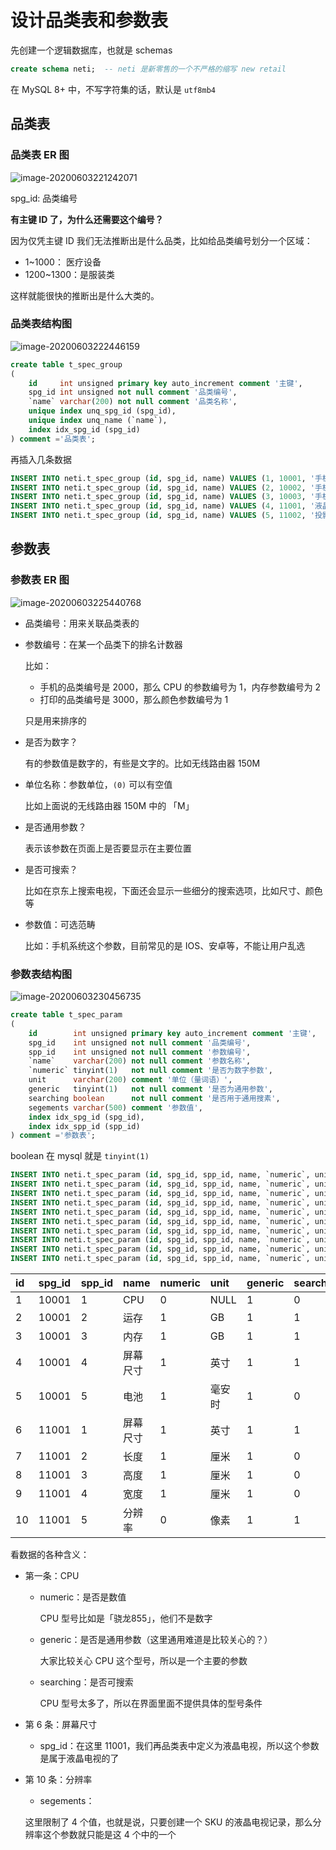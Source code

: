 # 设计品类表和参数表

先创建一个逻辑数据库，也就是 schemas

```sql
create schema neti;  -- neti 是新零售的一个不严格的缩写 new retail
```

在 MySQL 8+ 中，不写字符集的话，默认是 `utf8mb4`

## 品类表 

### 品类表 ER 图

![image-20200603221242071](./assets/image-20200603221242071.png)

spg_id: 品类编号

**有主键 ID 了，为什么还需要这个编号？**

因为仅凭主键 ID 我们无法推断出是什么品类，比如给品类编号划分一个区域：

- 1~1000： 医疗设备
- 1200~1300：是服装类

这样就能很快的推断出是什么大类的。

### 品类表结构图

![image-20200603222446159](./assets/image-20200603222446159.png)

```sql
create table t_spec_group
(
    id     int unsigned primary key auto_increment comment '主键',
    spg_id int unsigned not null comment '品类编号',
    `name` varchar(200) not null comment '品类名称',
    unique index unq_spg_id (spg_id),
    unique index unq_name (`name`),
    index idx_spg_id (spg_id)
) comment ='品类表';
```
再插入几条数据

```sql
INSERT INTO neti.t_spec_group (id, spg_id, name) VALUES (1, 10001, '手机');
INSERT INTO neti.t_spec_group (id, spg_id, name) VALUES (2, 10002, '手机线');
INSERT INTO neti.t_spec_group (id, spg_id, name) VALUES (3, 10003, '手机电池');
INSERT INTO neti.t_spec_group (id, spg_id, name) VALUES (4, 11001, '液晶电视');
INSERT INTO neti.t_spec_group (id, spg_id, name) VALUES (5, 11002, '投影电视');
```

## 参数表

### 参数表 ER 图

![image-20200603225440768](./assets/image-20200603225440768.png)

- 品类编号：用来关联品类表的

- 参数编号：在某一个品类下的排名计数器

  比如：

  - 手机的品类编号是 2000，那么 CPU 的参数编号为 1，内存参数编号为 2
  - 打印的品类编号是 3000，那么颜色参数编号为 1

  只是用来排序的

- 是否为数字？

  有的参数值是数字的，有些是文字的。比如无线路由器 150M

- 单位名称：参数单位，`(0)` 可以有空值

  比如上面说的无线路由器 150M 中的 「M」

- 是否通用参数？

  表示该参数在页面上是否要显示在主要位置

- 是否可搜索？

  比如在京东上搜索电视，下面还会显示一些细分的搜索选项，比如尺寸、颜色等

- 参数值：可选范畴

  比如：手机系统这个参数，目前常见的是 IOS、安卓等，不能让用户乱选

### 参数表结构图

![image-20200603230456735](./assets/image-20200603230456735.png)

```sql
create table t_spec_param
(
    id        int unsigned primary key auto_increment comment '主键',
    spg_id    int unsigned not null comment '品类编号',
    spp_id    int unsigned not null comment '参数编号',
    `name`    varchar(200) not null comment '参数名称',
    `numeric` tinyint(1)   not null comment '是否为数字参数',
    unit      varchar(200) comment '单位（量词语）',
    generic   tinyint(1)   not null comment '是否为通用参数',
    searching boolean      not null comment '是否用于通用搜素',
    segements varchar(500) comment '参数值',
    index idx_spg_id (spg_id),
    index idx_spp_id (spp_id)
) comment ='参数表';
```

boolean 在 mysql 就是 `tinyint(1)` 

```sql
INSERT INTO neti.t_spec_param (id, spg_id, spp_id, name, `numeric`, unit, generic, searching, segements) VALUES (1, 10001, 1, 'CPU', 0, null, 1, 0, null);
INSERT INTO neti.t_spec_param (id, spg_id, spp_id, name, `numeric`, unit, generic, searching, segements) VALUES (2, 10001, 2, '运存', 1, 'GB', 1, 1, null);
INSERT INTO neti.t_spec_param (id, spg_id, spp_id, name, `numeric`, unit, generic, searching, segements) VALUES (3, 10001, 3, '内存', 1, 'GB', 1, 1, null);
INSERT INTO neti.t_spec_param (id, spg_id, spp_id, name, `numeric`, unit, generic, searching, segements) VALUES (4, 10001, 4, '屏幕尺寸', 1, '英寸', 1, 1, null);
INSERT INTO neti.t_spec_param (id, spg_id, spp_id, name, `numeric`, unit, generic, searching, segements) VALUES (5, 10001, 5, '电池', 1, '毫安时', 1, 0, null);
INSERT INTO neti.t_spec_param (id, spg_id, spp_id, name, `numeric`, unit, generic, searching, segements) VALUES (6, 11001, 1, '屏幕尺寸', 1, '英寸', 1, 1, null);
INSERT INTO neti.t_spec_param (id, spg_id, spp_id, name, `numeric`, unit, generic, searching, segements) VALUES (7, 11001, 2, '长度', 1, '厘米', 1, 0, null);
INSERT INTO neti.t_spec_param (id, spg_id, spp_id, name, `numeric`, unit, generic, searching, segements) VALUES (8, 11001, 3, '高度', 1, '厘米', 1, 0, null);
INSERT INTO neti.t_spec_param (id, spg_id, spp_id, name, `numeric`, unit, generic, searching, segements) VALUES (9, 11001, 4, '宽度', 1, '厘米', 1, 0, null);
INSERT INTO neti.t_spec_param (id, spg_id, spp_id, name, `numeric`, unit, generic, searching, segements) VALUES (10, 11001, 5, '分辨率', 0, '像素', 1, 1, '720P\\1080P\\4K\\8K');
```

| id | spg\_id | spp\_id | name | numeric | unit | generic | searching | segements |
| :--- | :--- | :--- | :--- | :--- | :--- | :--- | :--- | :--- |
| 1 | 10001 | 1 | CPU | 0 | NULL | 1 | 0 | NULL |
| 2 | 10001 | 2 | 运存 | 1 | GB | 1 | 1 | NULL |
| 3 | 10001 | 3 | 内存 | 1 | GB | 1 | 1 | NULL |
| 4 | 10001 | 4 | 屏幕尺寸 | 1 | 英寸 | 1 | 1 | NULL |
| 5 | 10001 | 5 | 电池 | 1 | 毫安时 | 1 | 0 | NULL |
| 6 | 11001 | 1 | 屏幕尺寸 | 1 | 英寸 | 1 | 1 | NULL |
| 7 | 11001 | 2 | 长度 | 1 | 厘米 | 1 | 0 | NULL |
| 8 | 11001 | 3 | 高度 | 1 | 厘米 | 1 | 0 | NULL |
| 9 | 11001 | 4 | 宽度 | 1 | 厘米 | 1 | 0 | NULL |
| 10 | 11001 | 5 | 分辨率 | 0 | 像素 | 1 | 1 | 720P\\1080P\\4K\\8K |

看数据的各种含义：

- 第一条：CPU

  - numeric：是否是数值

    CPU 型号比如是「骁龙855」，他们不是数字

  - generic：是否是通用参数（这里通用难道是比较关心的？）

    大家比较关心 CPU 这个型号，所以是一个主要的参数

  - searching：是否可搜索

    CPU 型号太多了，所以在界面里面不提供具体的型号条件

- 第 6 条：屏幕尺寸

  - spg_id：在这里 11001，我们再品类表中定义为液晶电视，所以这个参数是属于液晶电视的了

- 第 10 条：分辨率

  -  segements：

    这里限制了 4 个值，也就是说，只要创建一个 SKU 的液晶电视记录，那么分辨率这个参数就只能是这 4 个中的一个

    